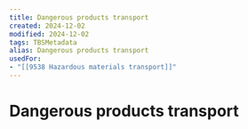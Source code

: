 ```yaml
---
title: Dangerous products transport
created: 2024-12-02
modified: 2024-12-02
tags: TBSMetadata
alias: Dangerous products transport
usedFor:
- "[[9538 Hazardous materials transport]]"
---
```

# Dangerous products transport

